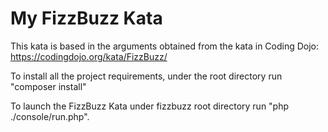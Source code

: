 # My FizzBuzz Kata

This kata is based in the arguments obtained from the kata in Coding Dojo:
https://codingdojo.org/kata/FizzBuzz/

To install all the project requirements, under the root directory run "composer install"

To launch the FizzBuzz Kata under fizzbuzz root directory run "php ./console/run.php".
